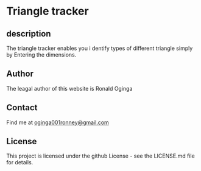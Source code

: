# Triangle tracker

## description
The triangle tracker enables you i dentify types of different triangle simply by Entering the dimensions.


## Author
The leagal author of this website is Ronald Oginga

## Contact
Find me at oginga001ronney@gmail.com
## License
This project is licensed under the github License - see the LICENSE.md file for details.
